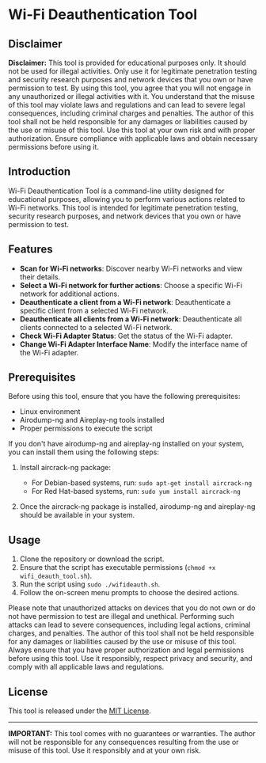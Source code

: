 # Wi-Fi Deauthentication Tool

## Disclaimer

**Disclaimer:**
This tool is provided for educational purposes only. It should not be used for illegal activities. Only use it for legitimate penetration testing and security research purposes and network devices that you own or have permission to test. By using this tool, you agree that you will not engage in any unauthorized or illegal activities with it. You understand that the misuse of this tool may violate laws and regulations and can lead to severe legal consequences, including criminal charges and penalties. The author of this tool shall not be held responsible for any damages or liabilities caused by the use or misuse of this tool. Use this tool at your own risk and with proper authorization. Ensure compliance with applicable laws and obtain necessary permissions before using it.

## Introduction

Wi-Fi Deauthentication Tool is a command-line utility designed for educational purposes, allowing you to perform various actions related to Wi-Fi networks. This tool is intended for legitimate penetration testing, security research purposes, and network devices that you own or have permission to test.

## Features

- **Scan for Wi-Fi networks**: Discover nearby Wi-Fi networks and view their details.
- **Select a Wi-Fi network for further actions**: Choose a specific Wi-Fi network for additional actions.
- **Deauthenticate a client from a Wi-Fi network**: Deauthenticate a specific client from a selected Wi-Fi network.
- **Deauthenticate all clients from a Wi-Fi network**: Deauthenticate all clients connected to a selected Wi-Fi network.
- **Check Wi-Fi Adapter Status**: Get the status of the Wi-Fi adapter.
- **Change Wi-Fi Adapter Interface Name**: Modify the interface name of the Wi-Fi adapter.

## Prerequisites

Before using this tool, ensure that you have the following prerequisites:

- Linux environment
- Airodump-ng and Aireplay-ng tools installed
- Proper permissions to execute the script

If you don't have airodump-ng and aireplay-ng installed on your system, you can install them using the following steps:

1. Install aircrack-ng package:

   - For Debian-based systems, run: `sudo apt-get install aircrack-ng`
   - For Red Hat-based systems, run: `sudo yum install aircrack-ng`

2. Once the aircrack-ng package is installed, airodump-ng and aireplay-ng should be available in your system.

## Usage

1. Clone the repository or download the script.
2. Ensure that the script has executable permissions (`chmod +x wifi_deauth_tool.sh`).
3. Run the script using `sudo ./wifideauth.sh`.
4. Follow the on-screen menu prompts to choose the desired actions.

Please note that unauthorized attacks on devices that you do not own or do not have permission to test are illegal and unethical. Performing such attacks can lead to severe consequences, including legal actions, criminal charges, and penalties. The author of this tool shall not be held responsible for any damages or liabilities caused by the use or misuse of this tool. Always ensure that you have proper authorization and legal permissions before using this tool. Use it responsibly, respect privacy and security, and comply with all applicable laws and regulations.

## License

This tool is released under the [MIT License](LICENSE).

---

**IMPORTANT:** This tool comes with no guarantees or warranties. The author will not be responsible for any consequences resulting from the use or misuse of this tool. Use it responsibly and at your own risk.
